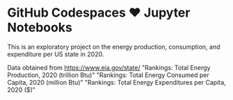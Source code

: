 # GitHub Codespaces ♥️ Jupyter Notebooks

This is an exploratory project on the energy production, consumption, and expenditure per US state in 2020.

Data obtained from https://www.eia.gov/state/
"Rankings: Total Energy Production, 2020 (trillion Btu)"
"Rankings: Total Energy Consumed per Capita, 2020 (million Btu)"
"Rankings: Total Energy Expenditures per Capita, 2020 ($)"